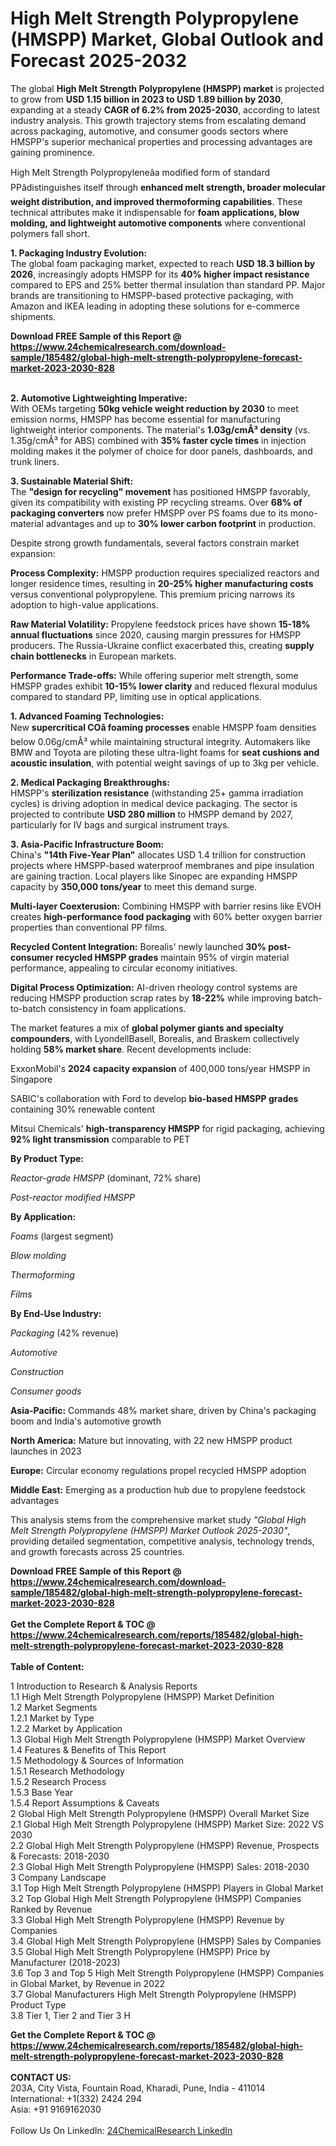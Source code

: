 <h1>High Melt Strength Polypropylene (HMSPP) Market, Global Outlook and Forecast 2025-2032</h1><p>The global <strong>High Melt Strength Polypropylene (HMSPP) market</strong> is projected to grow from <strong>USD 1.15 billion in 2023 to USD 1.89 billion by 2030</strong>, expanding at a steady <strong>CAGR of 6.2% from 2025-2030</strong>, according to latest industry analysis. This growth trajectory stems from escalating demand across packaging, automotive, and consumer goods sectors where HMSPP's superior mechanical properties and processing advantages are gaining prominence.</p><p>High Melt Strength Polypropyleneâa modified form of standard PPâdistinguishes itself through <strong>enhanced melt strength, broader molecular weight distribution, and improved thermoforming capabilities</strong>. These technical attributes make it indispensable for <strong>foam applications, blow molding, and lightweight automotive components</strong> where conventional polymers fall short.</p><p><strong>1. Packaging Industry Evolution:</strong><br>
The global foam packaging market, expected to reach <strong>USD 18.3 billion by 2026</strong>, increasingly adopts HMSPP for its <strong>40% higher impact resistance</strong> compared to EPS and 25% better thermal insulation than standard PP. Major brands are transitioning to HMSPP-based protective packaging, with Amazon and IKEA leading in adopting these solutions for e-commerce shipments.</p><div><b>Download FREE Sample of this Report @ 
            <a href="https://www.24chemicalresearch.com/download-sample/185482/global-high-melt-strength-polypropylene-forecast-market-2023-2030-828">
            https://www.24chemicalresearch.com/download-sample/185482/global-high-melt-strength-polypropylene-forecast-market-2023-2030-828</a></b></div><br><p><strong>2. Automotive Lightweighting Imperative:</strong><br>
With OEMs targeting <strong>50kg vehicle weight reduction by 2030</strong> to meet emission norms, HMSPP has become essential for manufacturing lightweight interior components. The material's <strong>1.03g/cmÂ³ density</strong> (vs. 1.35g/cmÂ³ for ABS) combined with <strong>35% faster cycle times</strong> in injection molding makes it the polymer of choice for door panels, dashboards, and trunk liners.</p><p><strong>3. Sustainable Material Shift:</strong><br>
The <strong>"design for recycling" movement</strong> has positioned HMSPP favorably, given its compatibility with existing PP recycling streams. Over <strong>68% of packaging converters</strong> now prefer HMSPP over PS foams due to its mono-material advantages and up to <strong>30% lower carbon footprint</strong> in production.</p><p>Despite strong growth fundamentals, several factors constrain market expansion:</p><p><strong>Process Complexity:</strong> HMSPP production requires specialized reactors and longer residence times, resulting in <strong>20-25% higher manufacturing costs</strong> versus conventional polypropylene. This premium pricing narrows its adoption to high-value applications.</p><p><strong>Raw Material Volatility:</strong> Propylene feedstock prices have shown <strong>15-18% annual fluctuations</strong> since 2020, causing margin pressures for HMSPP producers. The Russia-Ukraine conflict exacerbated this, creating <strong>supply chain bottlenecks</strong> in European markets.</p><p><strong>Performance Trade-offs:</strong> While offering superior melt strength, some HMSPP grades exhibit <strong>10-15% lower clarity</strong> and reduced flexural modulus compared to standard PP, limiting use in optical applications.</p><p><strong>1. Advanced Foaming Technologies:</strong><br>
New <strong>supercritical COâ foaming processes</strong> enable HMSPP foam densities below 0.06g/cmÂ³ while maintaining structural integrity. Automakers like BMW and Toyota are piloting these ultra-light foams for <strong>seat cushions and acoustic insulation</strong>, with potential weight savings of up to 3kg per vehicle.</p><p><strong>2. Medical Packaging Breakthroughs:</strong><br>
HMSPP's <strong>sterilization resistance</strong> (withstanding 25+ gamma irradiation cycles) is driving adoption in medical device packaging. The sector is projected to contribute <strong>USD 280 million</strong> to HMSPP demand by 2027, particularly for IV bags and surgical instrument trays.</p><p><strong>3. Asia-Pacific Infrastructure Boom:</strong><br>
China's <strong>"14th Five-Year Plan"</strong> allocates USD 1.4 trillion for construction projects where HMSPP-based waterproof membranes and pipe insulation are gaining traction. Local players like Sinopec are expanding HMSPP capacity by <strong>350,000 tons/year</strong> to meet this demand surge.</p><p><strong>Multi-layer Coexterusion:</strong> Combining HMSPP with barrier resins like EVOH creates <strong>high-performance food packaging</strong> with 60% better oxygen barrier properties than conventional PP films.</p><p><strong>Recycled Content Integration:</strong> Borealis' newly launched <strong>30% post-consumer recycled HMSPP grades</strong> maintain 95% of virgin material performance, appealing to circular economy initiatives.</p><p><strong>Digital Process Optimization:</strong> AI-driven rheology control systems are reducing HMSPP production scrap rates by <strong>18-22%</strong> while improving batch-to-batch consistency in foam applications.</p><p>The market features a mix of <strong>global polymer giants and specialty compounders</strong>, with LyondellBasell, Borealis, and Braskem collectively holding <strong>58% market share</strong>. Recent developments include:</p><p>ExxonMobil's <strong>2024 capacity expansion</strong> of 400,000 tons/year HMSPP in Singapore</p><p>SABIC's collaboration with Ford to develop <strong>bio-based HMSPP grades</strong> containing 30% renewable content</p><p>Mitsui Chemicals' <strong>high-transparency HMSPP</strong> for rigid packaging, achieving <strong>92% light transmission</strong> comparable to PET</p><p><strong>By Product Type:</strong></p><p><em>Reactor-grade HMSPP</em> (dominant, 72% share)</p><p><em>Post-reactor modified HMSPP</em></p><p><strong>By Application:</strong></p><p><em>Foams</em> (largest segment)</p><p><em>Blow molding</em></p><p><em>Thermoforming</em></p><p><em>Films</em></p><p><strong>By End-Use Industry:</strong></p><p><em>Packaging</em> (42% revenue)</p><p><em>Automotive</em></p><p><em>Construction</em></p><p><em>Consumer goods</em></p><p><strong>Asia-Pacific:</strong> Commands 48% market share, driven by China's packaging boom and India's automotive growth</p><p><strong>North America:</strong> Mature but innovating, with 22 new HMSPP product launches in 2023</p><p><strong>Europe:</strong> Circular economy regulations propel recycled HMSPP adoption</p><p><strong>Middle East:</strong> Emerging as a production hub due to propylene feedstock advantages</p><p>This analysis stems from the comprehensive market study <em>"Global High Melt Strength Polypropylene (HMSPP) Market Outlook 2025-2030"</em>, providing detailed segmentation, competitive analysis, technology trends, and growth forecasts across 25 countries.</p><div><b>Download FREE Sample of this Report @ 
            <a href="https://www.24chemicalresearch.com/download-sample/185482/global-high-melt-strength-polypropylene-forecast-market-2023-2030-828">
            https://www.24chemicalresearch.com/download-sample/185482/global-high-melt-strength-polypropylene-forecast-market-2023-2030-828</a></b></div><br><div><b>Get the Complete Report & TOC @ 
            <a href="https://www.24chemicalresearch.com/reports/185482/global-high-melt-strength-polypropylene-forecast-market-2023-2030-828">
            https://www.24chemicalresearch.com/reports/185482/global-high-melt-strength-polypropylene-forecast-market-2023-2030-828</a></b></div><br>
            <b>Table of Content:</b><p>1 Introduction to Research & Analysis Reports<br />
    1.1 High Melt Strength Polypropylene (HMSPP) Market Definition<br />
    1.2 Market Segments<br />
        1.2.1 Market by Type<br />
        1.2.2 Market by Application<br />
    1.3 Global High Melt Strength Polypropylene (HMSPP) Market Overview<br />
    1.4 Features & Benefits of This Report<br />
    1.5 Methodology & Sources of Information<br />
        1.5.1 Research Methodology<br />
        1.5.2 Research Process<br />
        1.5.3 Base Year<br />
        1.5.4 Report Assumptions & Caveats<br />
2 Global High Melt Strength Polypropylene (HMSPP) Overall Market Size<br />
    2.1 Global High Melt Strength Polypropylene (HMSPP) Market Size: 2022 VS 2030<br />
    2.2 Global High Melt Strength Polypropylene (HMSPP) Revenue, Prospects & Forecasts: 2018-2030<br />
    2.3 Global High Melt Strength Polypropylene (HMSPP) Sales: 2018-2030<br />
3 Company Landscape<br />
    3.1 Top High Melt Strength Polypropylene (HMSPP) Players in Global Market<br />
    3.2 Top Global High Melt Strength Polypropylene (HMSPP) Companies Ranked by Revenue<br />
    3.3 Global High Melt Strength Polypropylene (HMSPP) Revenue by Companies<br />
    3.4 Global High Melt Strength Polypropylene (HMSPP) Sales by Companies<br />
    3.5 Global High Melt Strength Polypropylene (HMSPP) Price by Manufacturer (2018-2023)<br />
    3.6 Top 3 and Top 5 High Melt Strength Polypropylene (HMSPP) Companies in Global Market, by Revenue in 2022<br />
    3.7 Global Manufacturers High Melt Strength Polypropylene (HMSPP) Product Type<br />
    3.8 Tier 1, Tier 2 and Tier 3 H</p><div><b>Get the Complete Report & TOC @ 
            <a href="https://www.24chemicalresearch.com/reports/185482/global-high-melt-strength-polypropylene-forecast-market-2023-2030-828">
            https://www.24chemicalresearch.com/reports/185482/global-high-melt-strength-polypropylene-forecast-market-2023-2030-828</a></b></div><br><b>CONTACT US:</b><br>
            203A, City Vista, Fountain Road, Kharadi, Pune, India - 411014<br>
            International: +1(332) 2424 294<br>
            Asia: +91 9169162030 <br><br>
            Follow Us On LinkedIn: <a href="https://www.linkedin.com/company/24chemicalresearch/">24ChemicalResearch LinkedIn</a>